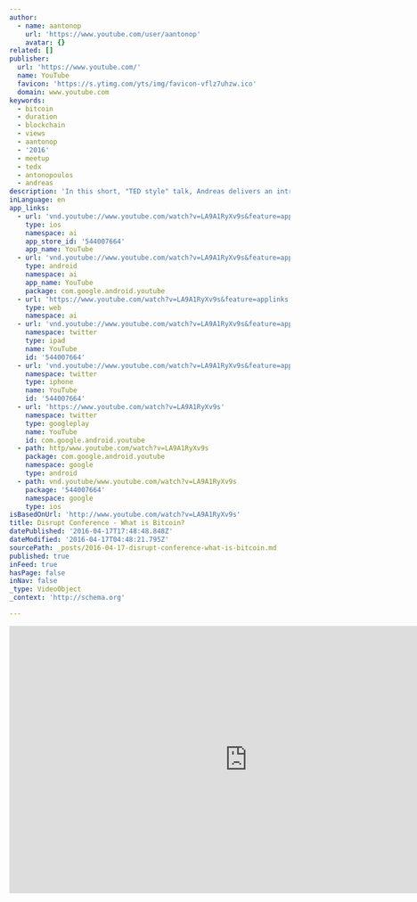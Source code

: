 ```yaml
---
author:
  - name: aantonop
    url: 'https://www.youtube.com/user/aantonop'
    avatar: {}
related: []
publisher:
  url: 'https://www.youtube.com/'
  name: YouTube
  favicon: 'https://s.ytimg.com/yts/img/favicon-vflz7uhzw.ico'
  domain: www.youtube.com
keywords:
  - bitcoin
  - duration
  - blockchain
  - views
  - aantonop
  - '2016'
  - meetup
  - tedx
  - antonopoulos
  - andreas
description: 'In this short, "TED style" talk, Andreas delivers an introduction to bitcoin for a general non-technical audience. Delivered in Athens in November of 2013, this is one of the most shared bitcoin videos, an easy way to explain bitcoin to anyone.'
inLanguage: en
app_links:
  - url: 'vnd.youtube://www.youtube.com/watch?v=LA9A1RyXv9s&feature=applinks'
    type: ios
    namespace: ai
    app_store_id: '544007664'
    app_name: YouTube
  - url: 'vnd.youtube://www.youtube.com/watch?v=LA9A1RyXv9s&feature=applinks'
    type: android
    namespace: ai
    app_name: YouTube
    package: com.google.android.youtube
  - url: 'https://www.youtube.com/watch?v=LA9A1RyXv9s&feature=applinks'
    type: web
    namespace: ai
  - url: 'vnd.youtube://www.youtube.com/watch?v=LA9A1RyXv9s&feature=applinks'
    namespace: twitter
    type: ipad
    name: YouTube
    id: '544007664'
  - url: 'vnd.youtube://www.youtube.com/watch?v=LA9A1RyXv9s&feature=applinks'
    namespace: twitter
    type: iphone
    name: YouTube
    id: '544007664'
  - url: 'https://www.youtube.com/watch?v=LA9A1RyXv9s'
    namespace: twitter
    type: googleplay
    name: YouTube
    id: com.google.android.youtube
  - path: http/www.youtube.com/watch?v=LA9A1RyXv9s
    package: com.google.android.youtube
    namespace: google
    type: android
  - path: vnd.youtube/www.youtube.com/watch?v=LA9A1RyXv9s
    package: '544007664'
    namespace: google
    type: ios
isBasedOnUrl: 'http://www.youtube.com/watch?v=LA9A1RyXv9s'
title: Disrupt Conference - What is Bitcoin?
datePublished: '2016-04-17T17:48:48.848Z'
dateModified: '2016-04-17T04:48:21.795Z'
sourcePath: _posts/2016-04-17-disrupt-conference-what-is-bitcoin.md
published: true
inFeed: true
hasPage: false
inNav: false
_type: VideoObject
_context: 'http://schema.org'

---
```

<iframe src="http://cdn.embedly.com/widgets/media.html?src=https%3A%2F%2Fwww.youtube.com%2Fembed%2FLA9A1RyXv9s%3Ffeature%3Doembed&amp;url=https%3A%2F%2Fwww.youtube.com%2Fwatch%3Fv%3DLA9A1RyXv9s&amp;image=https%3A%2F%2Fi.ytimg.com%2Fvi%2FLA9A1RyXv9s%2Fhqdefault.jpg&amp;key=b7d04c9b404c499eba89ee7072e1c4f7&amp;type=text%2Fhtml&amp;schema=youtube" width="854" height="480" scrolling="no" frameborder="0" allowfullscreen="allowfullscreen" style=""></iframe>